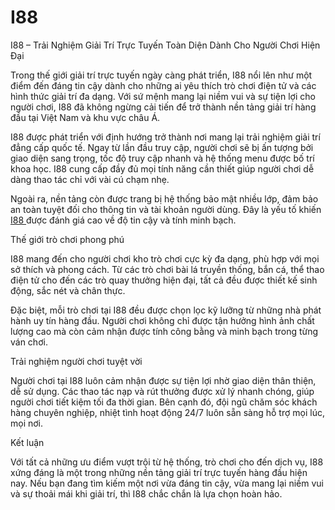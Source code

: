 # I88
I88 – Trải Nghiệm Giải Trí Trực Tuyến Toàn Diện Dành Cho Người Chơi Hiện Đại

Trong thế giới giải trí trực tuyến ngày càng phát triển, I88 nổi lên như một điểm đến đáng tin cậy dành cho những ai yêu thích trò chơi điện tử và các hình thức giải trí đa dạng. Với sứ mệnh mang lại niềm vui và sự tiện lợi cho người chơi, I88 đã không ngừng cải tiến để trở thành nền tảng giải trí hàng đầu tại Việt Nam và khu vực châu Á.

I88 được phát triển với định hướng trở thành nơi mang lại trải nghiệm giải trí đẳng cấp quốc tế. Ngay từ lần đầu truy cập, người chơi sẽ bị ấn tượng bởi giao diện sang trọng, tốc độ truy cập nhanh và hệ thống menu được bố trí khoa học. I88 cung cấp đầy đủ mọi tính năng cần thiết giúp người chơi dễ dàng thao tác chỉ với vài cú chạm nhẹ.

Ngoài ra, nền tảng còn được trang bị hệ thống bảo mật nhiều lớp, đảm bảo an toàn tuyệt đối cho thông tin và tài khoản người dùng. Đây là yếu tố khiến <a href=https://i88-online.com> I88 </a>  được đánh giá cao về độ tin cậy và tính minh bạch.

Thế giới trò chơi phong phú

I88 mang đến cho người chơi kho trò chơi cực kỳ đa dạng, phù hợp với mọi sở thích và phong cách. Từ các trò chơi bài lá truyền thống, bắn cá, thể thao điện tử cho đến các trò quay thưởng hiện đại, tất cả đều được thiết kế sinh động, sắc nét và chân thực.

Đặc biệt, mỗi trò chơi tại I88 đều được chọn lọc kỹ lưỡng từ những nhà phát hành uy tín hàng đầu. Người chơi không chỉ được tận hưởng hình ảnh chất lượng cao mà còn cảm nhận được tính công bằng và minh bạch trong từng ván chơi.

Trải nghiệm người chơi tuyệt vời

Người chơi tại I88 luôn cảm nhận được sự tiện lợi nhờ giao diện thân thiện, dễ sử dụng. Các thao tác nạp và rút thưởng được xử lý nhanh chóng, giúp người chơi tiết kiệm tối đa thời gian. Bên cạnh đó, đội ngũ chăm sóc khách hàng chuyên nghiệp, nhiệt tình hoạt động 24/7 luôn sẵn sàng hỗ trợ mọi lúc, mọi nơi.

Kết luận

Với tất cả những ưu điểm vượt trội từ hệ thống, trò chơi cho đến dịch vụ, I88 xứng đáng là một trong những nền tảng giải trí trực tuyến hàng đầu hiện nay. Nếu bạn đang tìm kiếm một nơi vừa đáng tin cậy, vừa mang lại niềm vui và sự thoải mái khi giải trí, thì I88 chắc chắn là lựa chọn hoàn hảo.
